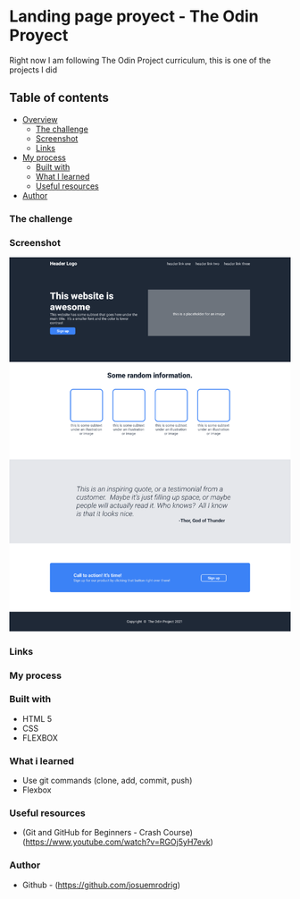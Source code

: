 # Landing page proyect - The Odin Proyect

Right now I am following The Odin Project curriculum, this is one of the projects I did

## Table of contents

- [Overview](#overview)
    - [The challenge](#The-challenge)
    - [Screenshot](#screenshot)
    - [Links](#links)
- [My process](my-process)
  - [Built with](#built-with)
  - [What I learned](#what-i-learned)
  - [Useful resources](#useful-resources)
- [Author](#author)

### The challenge 

### Screenshot

![](./img/01.png) 

### Links

### My process
    
### Built with

- HTML 5
- CSS
- FLEXBOX

### What i learned

- Use git commands (clone, add, commit, push)
- Flexbox

### Useful resources

- (Git and GitHub for Beginners - Crash Course) (https://www.youtube.com/watch?v=RGOj5yH7evk)

### Author

- Github - (https://github.com/josuemrodrig)




